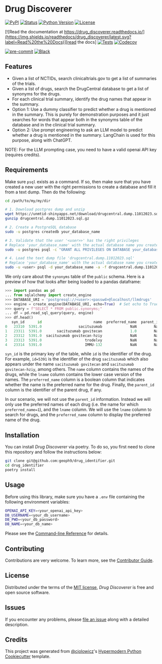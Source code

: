 # Drug Discoverer

[![PyPI](https://img.shields.io/pypi/v/drug_discoverer.svg)][pypi_]
[![Status](https://img.shields.io/pypi/status/drug_discoverer.svg)][status]
[![Python Version](https://img.shields.io/pypi/pyversions/drug_discoverer)][python version]
[![License](https://img.shields.io/pypi/l/drug_discoverer)][license]

[![Read the documentation at https://drug_discoverer.readthedocs.io/](https://img.shields.io/readthedocs/drug_discoverer/latest.svg?label=Read%20the%20Docs)][read the docs]
[![Tests](https://github.com/geoph9/drug_discoverer/workflows/Tests/badge.svg)][tests]
[![Codecov](https://codecov.io/gh/geoph9/drug_discoverer/branch/main/graph/badge.svg)][codecov]

[![pre-commit](https://img.shields.io/badge/pre--commit-enabled-brightgreen?logo=pre-commit&logoColor=white)][pre-commit]
[![Black](https://img.shields.io/badge/code%20style-black-000000.svg)][black]

[pypi_]: https://pypi.org/project/drug_discoverer/
[status]: https://pypi.org/project/drug_discoverer/
[python version]: https://pypi.org/project/drug_discoverer
[read the docs]: https://drug_discoverer.readthedocs.io/
[tests]: https://github.com/geoph9/drug_discoverer/actions?workflow=Tests
[codecov]: https://app.codecov.io/gh/geoph9/drug_discoverer
[pre-commit]: https://github.com/pre-commit/pre-commit
[black]: https://github.com/psf/black

## Features

- Given a list of NCTIDs, search clinicaltrials.gov to get a list of summaries of the trials.
- Given a list of drugs, search the DrugCentral database to get a list of synonyms for the drugs.
- For each clinical trial summary, identify the drug names that appear in the summary.
- Option 1: Use a dummy classifier to predict whether a drug is mentioned in the summary. This is
   purely for demonstration purposes and it just searches for words that appear both in the synonyms
   table of the database and in the clinical trial summary.
- Option 2: Use prompt engineering to ask an LLM model to predict whether a drug is mentioned in the
   summary. LangChain is used for this purpose, along with ChatGPT.


NOTE: For the LLM prompting case, you need to have a valid openai API key (requires credits).

## Requirements

Make sure `psql` exists as a command. If so, then make sure that you have created a new user
with the right permissions to create a database and fill it from a text dump. Then do the following:

```bash
cd /path/to/my/my/dir

# 1. Download postgres dump and unzip
wget https://unmtid-shinyapps.net/download/drugcentral.dump.11012023.sql.gz
gunzip drugcentral.dump.11012023.sql.gz

# 2. Create a PostgreSQL database
sudo -u postgres createdb your_database_name

# 3. Validate that the user '<user>>' has the right privileges
# Replace 'your_database_name' with the actual database name you created
sudo -u postgres psql -c "GRANT ALL PRIVILEGES ON DATABASE your_database_name TO <user>;"

# 4. Load the text dump file 'drugcentral.dump.11012023.sql'
# Replace 'your_database_name' with the actual database name you created
sudo -u <user> psql -d your_database_name -a -f drugcentral.dump.11012023.sql
```

We only care about the `synonyms` table of the `public` schema. Here is a preview of how that looks
after being loaded to a pandas dataframe:
```python
>>> import pandas as pd
... from sqlalchemy import create_engine
>>> DATABASE_URI = 'postgresql://<user>:<passwd>@localhost/llmdrugs'
>>> engine = create_engine(DATABASE_URI, echo=True)  # Set echo to True for debugging
>>> query = f"SELECT * FROM public.synonyms;"
... df = pd.read_sql_query(query, engine)
>>> df.head()
   syn_id      id                        name  preferred_name  parent_id                       lname
0   23310  5391.0                 sacituzumab             NaN        NaN                 sacituzumab
1   23311  5391.0       sacituzumab govitecan             1.0        NaN       sacituzumab govitecan
2   23312  5391.0  sacituzumab govitecan-hziy             NaN        NaN  sacituzumab govitecan-hziy
3   23313  5391.0                    trodelvy             NaN        NaN                    trodelvy
4   23314  5391.0                    IMMU-132             NaN        NaN                    immu-132
```

`syn_id` is the primary key of the table, while `id` is the identifier of the drug. For example, `id=5391` is the identifier of the drug `sacituzumab` which also appears under the name `sacituzumab govitecan` and `sacituzumab govitecan-hziy`, among others. The `name` column contains the names of the drugs, while the `lname` column contains the lower case version of the names. The `preferred_name` column is a boolean column that indicates whether the name is the preferred name for the drug. Finally, the `parent_id` column is the identifier of the parent drug, if any.

In our scenario, we will not use the `parent_id` information. Instead we will only use the preferred names of each drug (i.e. the name for which `preferred_name=1`), and the `lname` column. We will use the `lname` column to search for drugs, and the `preferred_name` column to display the preferred name of the drug.

## Installation

You can install _Drug Discoverer_ via poetry. To do so, you first need to clone this repository and 
follow the instructions below:

```bash
git clone git@github.com:geoph9/drug_identifier.git
cd drug_identifier
poetry install
```

## Usage

Before using this library, make sure you have a `.env` file containing the following environment variables:

```bash
OPENAI_API_KEY=<your_openai_api_key>
DB_USERNAME=<your_db_username>
DB_PWD=<your_db_password>
DB_NAME=<your_db_name>
```

Please see the [Command-line Reference] for details.

## Contributing

Contributions are very welcome.
To learn more, see the [Contributor Guide].

## License

Distributed under the terms of the [MIT license][license],
_Drug Discoverer_ is free and open source software.

## Issues

If you encounter any problems,
please [file an issue] along with a detailed description.

## Credits

This project was generated from [@cjolowicz]'s [Hypermodern Python Cookiecutter] template.

[@cjolowicz]: https://github.com/cjolowicz
[pypi]: https://pypi.org/
[hypermodern python cookiecutter]: https://github.com/cjolowicz/cookiecutter-hypermodern-python
[file an issue]: https://github.com/geoph9/drug_discoverer/issues
[pip]: https://pip.pypa.io/

<!-- github-only -->

[license]: https://github.com/geoph9/drug_discoverer/blob/main/LICENSE
[contributor guide]: https://github.com/geoph9/drug_discoverer/blob/main/CONTRIBUTING.md
[command-line reference]: https://drug_discoverer.readthedocs.io/en/latest/usage.html
